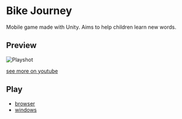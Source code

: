 # Bike Journey
Mobile game made with Unity. Aims to help children learn new words.

## Preview
![Playshot](https://github.com/taner1es/bike-journey/raw/screenshots/playshot.gif)

[see more on youtube](https://www.youtube.com/watch?v=hjSHq9mkPdk)

## Play

- [browser](https://taner1es.github.io/bike-journey)
- [windows](https://github.com/taner1es/bike-journey/releases)